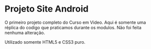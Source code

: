 <h1>Projeto Site Android</h1>
<p>O primeiro projeto completo do Curso em Video. Aqui é somente uma réplica do codigo que praticamos durante os modulos. Não foi feita nenhuma alteração.</p>
<p>Utilizado somente HTML5 e CSS3 puro.</p>
